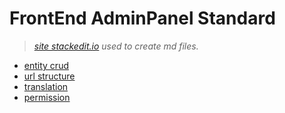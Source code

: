 # FrontEnd AdminPanel Standard

> *[site stackedit.io](https://stackedit.io/) used to create md files.*

- [entity crud](/entity-crud.md)
- [url structure](/url.md)
- [translation](/translation.md)
- [permission](/permission.md)
